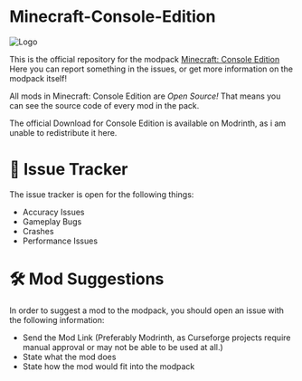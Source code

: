 # Minecraft-Console-Edition

![Logo](https://cdn.modrinth.com/data/VLzAPCXB/images/b5ddebbc57df31e6ff9c357043feed369788b3a3.png)

This is the official repository for the modpack [Minecraft: Console Edition](https://modrinth.com/modpack/consoleedition)
Here you can report something in the issues, or get more information on the modpack itself!

All mods in Minecraft: Console Edition are *Open Source!* That means you can see the source code of every mod in the pack.

The official Download for Console Edition is available on Modrinth, as i am unable to redistribute it here.

# 🐛 Issue Tracker

The issue tracker is open for the following things:

-  Accuracy Issues
-  Gameplay Bugs
-  Crashes
-  Performance Issues

# 🛠️ Mod Suggestions

In order to suggest a mod to the modpack, you should open an issue with the following information:

- Send the Mod Link (Preferably Modrinth, as Curseforge projects require manual approval or may not be able to be used at all.)
- State what the mod does
- State how the mod would fit into the modpack
